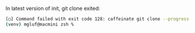 In latest version of init, git clone exited:

```bash
[◯] Command failed with exit code 128: caffeinate git clone --progress https://chromium.googlesource.com/chromium/src.git /Users/mgluf/chromium_src
(venv) mgluf@macmini zsh % 
```